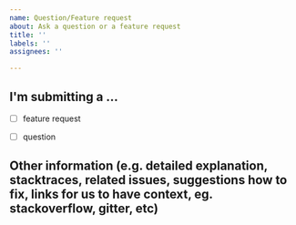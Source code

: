 ```yaml
---
name: Question/Feature request
about: Ask a question or a feature request
title: ''
labels: ''
assignees: ''

---
```



## I'm submitting a ...
  - [ ] feature request
  - [ ] question
  


## Other information (e.g. detailed explanation, stacktraces, related issues, suggestions how to fix, links for us to have context, eg. stackoverflow, gitter, etc)
